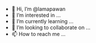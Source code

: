 - 👋 Hi, I’m @lamapawan
- 👀 I’m interested in ...
- 🌱 I’m currently learning ...
- 💞️ I’m looking to collaborate on ...
- 📫 How to reach me ...

<!---
lamapawan/lamapawan is a ✨ special ✨ repository because its `README.md` (this file) appears on your GitHub profile.
You can click the Preview link to take a look at your changes.
--->
